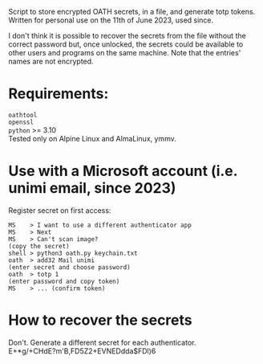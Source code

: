 Script to store encrypted OATH secrets, in a file, and generate totp tokens.  
Written for personal use on the 11th of June 2023, used since.

I don't think it is possible to recover the secrets from the file without the correct password but, once unlocked, the secrets could be available to other users and programs on the same machine.
Note that the entries' names are not encrypted.

# Requirements:
`oathtool`  
`openssl`  
`python` >= 3.10  
Tested only on Alpine Linux and AlmaLinux, ymmv.

# Use with a Microsoft account (i.e. unimi email, since 2023)
Register secret on first access:
```
MS    > I want to use a different authenticator app
MS    > Next
MS    > Can't scan image?
(copy the secret)
shell > python3 oath.py keychain.txt
oath  > add32 Mail unimi
(enter secret and choose password)
oath  > totp 1
(enter password and copy token)
MS    > ... (confirm token)
```

# How to recover the secrets
Don't. Generate a different secret for each authenticator.  
E+*g/+CHdE?m'B,FD5Z2+EVNEDdda$FDl)6
